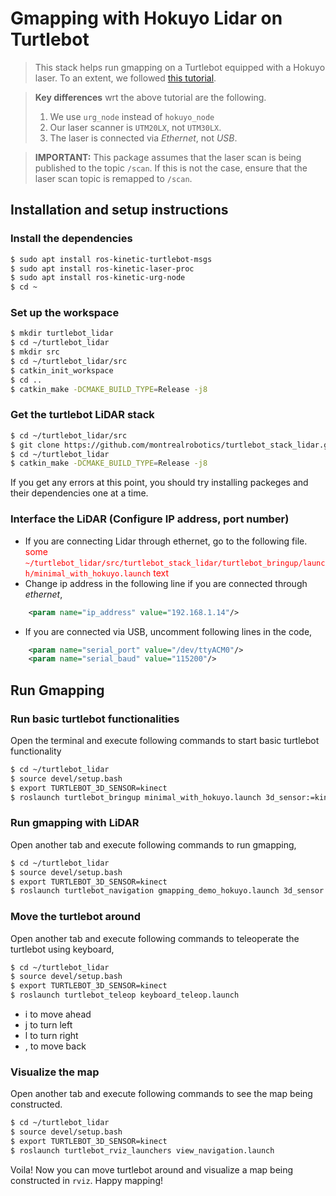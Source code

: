 # Gmapping with Hokuyo Lidar on Turtlebot

> This stack helps run gmapping on a Turtlebot equipped with a Hokuyo laser. To an extent, we followed [this tutorial](http://wiki.ros.org/turtlebot/Tutorials/indigo/Adding%20a%20lidar%20to%20the%20turtlebot%20using%20hector_models%20%28Hokuyo%20UTM-30LX%29). 

> **Key differences** wrt the above tutorial are the following.
> 1. We use `urg_node` instead of `hokuyo_node`
> 2. Our laser scanner is `UTM20LX`, not `UTM30LX`.
> 3. The laser is connected via _Ethernet_, not _USB_.

> **IMPORTANT:** This package assumes that the laser scan is being published to the topic `/scan`. If this is not the case, ensure that the laser scan topic is remapped to `/scan`.


## Installation and setup instructions

### Install the dependencies

```sh
$ sudo apt install ros-kinetic-turtlebot-msgs
$ sudo apt install ros-kinetic-laser-proc
$ sudo apt install ros-kinetic-urg-node
$ cd ~
```

### Set up the workspace

```sh
$ mkdir turtlebot_lidar
$ cd ~/turtlebot_lidar
$ mkdir src
$ cd ~/turtlebot_lidar/src
$ catkin_init_workspace
$ cd ..
$ catkin_make -DCMAKE_BUILD_TYPE=Release -j8
```

### Get the turtlebot LiDAR stack

```sh
$ cd ~/turtlebot_lidar/src
$ git clone https://github.com/montrealrobotics/turtlebot_stack_lidar.git
$ cd ~/turtlebot_lidar
$ catkin_make -DCMAKE_BUILD_TYPE=Release -j8
```
If you get any errors at this point, you should try installing packeges and their dependencies one at a time. 

### Interface the LiDAR (Configure IP address, port number)

- If you are connecting Lidar through ethernet, go to the following file. <font style="color:red">some `~/turtlebot_lidar/src/turtlebot_stack_lidar/turtlebot_bringup/launch/minimal_with_hokuyo.launch` text</font>   
- Change ip address in the following line if you are connected through _ethernet_, 
```xml
	<param name="ip_address" value="192.168.1.14"/>
```
- If you are connected via USB, uncomment following lines in the code,
```xml
	<param name="serial_port" value="/dev/ttyACM0"/>
   	<param name="serial_baud" value="115200"/> 
```

 
## Run Gmapping

### Run basic turtlebot functionalities
Open the terminal and execute following commands to start basic turtlebot functionality
```sh
$ cd ~/turtlebot_lidar
$ source devel/setup.bash
$ export TURTLEBOT_3D_SENSOR=kinect
$ roslaunch turtlebot_bringup minimal_with_hokuyo.launch 3d_sensor:=kinect
```

### Run gmapping with LiDAR
Open another tab and execute following commands to run gmapping,
```sh
$ cd ~/turtlebot_lidar
$ source devel/setup.bash
$ export TURTLEBOT_3D_SENSOR=kinect
$ roslaunch turtlebot_navigation gmapping_demo_hokuyo.launch 3d_sensor:=kinect
```

### Move the turtlebot around
Open another tab and execute following commands to teleoperate the turtlebot using keyboard,
```sh
$ cd ~/turtlebot_lidar
$ source devel/setup.bash
$ export TURTLEBOT_3D_SENSOR=kinect
$ roslaunch turtlebot_teleop keyboard_teleop.launch
```
- i to move ahead
- j to turn left
- l to turn right
- , to move back

### Visualize the map
Open another tab and execute following commands to see the map being constructed.
```sh
$ cd ~/turtlebot_lidar
$ source devel/setup.bash
$ export TURTLEBOT_3D_SENSOR=kinect
$ roslaunch turtlebot_rviz_launchers view_navigation.launch
```

Voila! Now you can move turtlebot around and visualize a map being constructed in `rviz`. Happy mapping!
